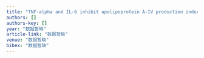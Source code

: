 ```yaml
---
title: "TNF-alpha and IL-6 inhibit apolipoprotein A-IV production induced by linoleic acid in human intestinal Caco2 cells"
authors: []
authors-key: []
year: "数据暂缺"
article-link: "数据暂缺"
venue: "数据暂缺"
bibex: "数据暂缺"
---
```


